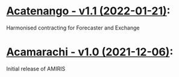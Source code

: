 # [Acatenango - v1.1 (2022-01-21)](https://gitlab.com/dlr-ve/esy/amiris/amiris/-/releases/v1.1): 
Harmonised contracting for Forecaster and Exchange

# [Acamarachi - v1.0 (2021-12-06)](https://gitlab.com/dlr-ve/esy/amiris/amiris/-/releases/v1.0): 
Initial release of AMIRIS
